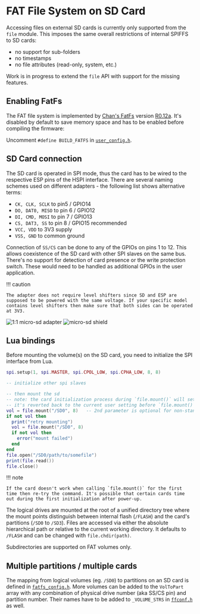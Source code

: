 # FAT File System on SD Card

Accessing files on external SD cards is currently only supported from the `file` module. This imposes the same overall restrictions of internal SPIFFS to SD cards:

- no support for sub-folders
- no timestamps
- no file attributes (read-only, system, etc.)

Work is in progress to extend the `file` API with support for the missing features.

## Enabling FatFs

The FAT file system is implemented by [Chan's FatFs](http://elm-chan.org/fsw/ff/00index_e.html) version [R0.12a](http://elm-chan.org/fsw/ff/ff12a.zip). It's disabled by default to save memory space and has to be enabled before compiling the firmware:

Uncomment `#define BUILD_FATFS` in [`user_config.h`](../app/include/user_config.h).

## SD Card connection

The SD card is operated in SPI mode, thus the card has to be wired to the respective ESP pins of the HSPI interface. There are several naming schemes used on different adapters - the following list shows alternative terms:

- `CK, CLK, SCLK` to pin5 / GPIO14
- `DO, DAT0, MISO` to pin 6 / GPIO12
- `DI, CMD, MOSI` to pin 7 / GPIO13
- `CS, DAT3, SS` to pin 8 / GPIO15 recommended
- `VCC, VDD` to 3V3 supply
- `VSS, GND` to common ground

Connection of `SS/CS` can be done to any of the GPIOs on pins 1 to 12. This allows coexistence of the SD card with other SPI slaves on the same bus. There's no support for detection of card presence or the write protection switch. These would need to be handled as additional GPIOs in the user application.

!!! caution

    The adapter does not require level shifters since SD and ESP are supposed to be powered with the same voltage. If your specific model contains level shifters then make sure that both sides can be operated at 3V3.

![1:1 micro-sd adapter](img/micro_sd-small.jpg "1:1 micro-sd adapter")
![micro-sd shield](img/micro_sd_shield-small.jpg "micro-sd shield")

## Lua bindings

Before mounting the volume(s) on the SD card, you need to initialize the SPI interface from Lua.

```lua
spi.setup(1, spi.MASTER, spi.CPOL_LOW, spi.CPHA_LOW, 8, 8)

-- initialize other spi slaves

-- then mount the sd
-- note: the card initialization process during `file.mount()` will set spi divider temporarily to 200 (400 kHz)
-- it's reverted back to the current user setting before `file.mount()` finishes
vol = file.mount("/SD0", 8)   -- 2nd parameter is optional for non-standard SS/CS pin
if not vol then
  print("retry mounting")
  vol = file.mount("/SD0", 8)
  if not vol then
    error("mount failed")
  end
end
file.open("/SD0/path/to/somefile")
print(file.read())
file.close()
```

!!! note

    If the card doesn't work when calling `file.mount()` for the first time then re-try the command. It's possible that certain cards time out during the first initialization after power-up.

The logical drives are mounted at the root of a unified directory tree where the mount points distinguish between internal flash (`/FLASH`) and the card's partitions (`/SD0` to `/SD3`). Files are accessed via either the absolute hierarchical path or relative to the current working directory. It defaults to `/FLASH` and can be changed with `file.chdir(path)`.

Subdirectories are supported on FAT volumes only.

## Multiple partitions / multiple cards

The mapping from logical volumes (eg. `/SD0`) to partitions on an SD card is defined in [`fatfs_config.h`](../app/include/fatfs_config.h). More volumes can be added to the `VolToPart` array with any combination of physical drive number (aka SS/CS pin) and partition number. Their names have to be added to `_VOLUME_STRS` in [`ffconf.h`](../app/fatfs/ffconf.h) as well.
